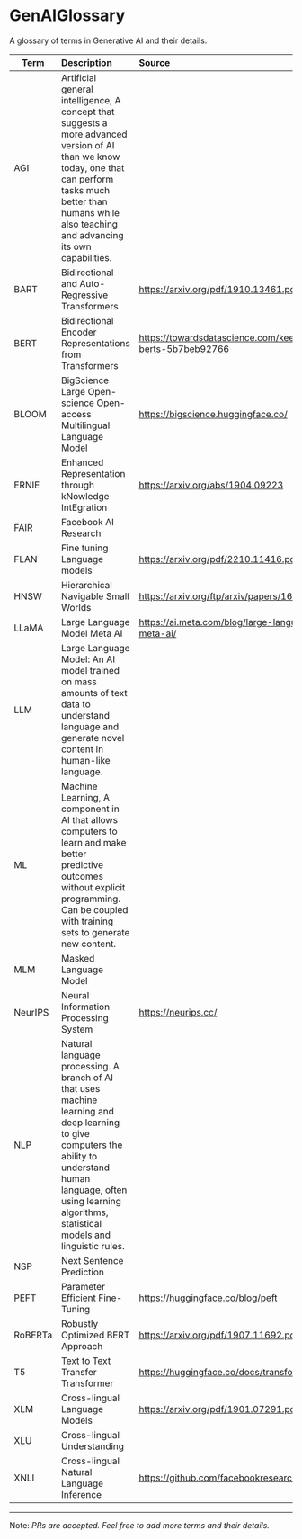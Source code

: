 # GenAIGlossary
A glossary of terms in Generative AI and their details.

| Term | Description            | Source     |
| ---- | :--------------------- | :--------- |
|AGI        |	Artificial general intelligence, A concept that suggests a more advanced version of AI than we know today, one that can perform tasks much better than humans while also teaching and advancing its own capabilities.	
|BART       |	Bidirectional and Auto-Regressive Transformers	|       https://arxiv.org/pdf/1910.13461.pdf
|BERT       |	Bidirectional Encoder Representations from Transformers	|       https://towardsdatascience.com/keeping-up-with-the-berts-5b7beb92766
|BLOOM      |	BigScience Large Open-science Open-access Multilingual Language Model	|       https://bigscience.huggingface.co/
|ERNIE      |	Enhanced Representation through kNowledge IntEgration	|       https://arxiv.org/abs/1904.09223
|FAIR       |	Facebook AI Research	
|FLAN       |	Fine tuning Language models	|       https://arxiv.org/pdf/2210.11416.pdf
|HNSW       |	Hierarchical Navigable Small Worlds	|       https://arxiv.org/ftp/arxiv/papers/1603/1603.09320.pdf
|LLaMA      |	Large Language Model Meta AI	|       https://ai.meta.com/blog/large-language-model-llama-meta-ai/
|LLM        |	Large Language Model: An AI model trained on mass amounts of text data to understand language and generate novel content in human-like language.	
|ML         |	Machine Learning, A component in AI that allows computers to learn and make better predictive outcomes without explicit programming. Can be coupled with training sets to generate new content.	
|MLM        |	Masked Language Model	
|NeurIPS    |	Neural Information Processing System	|       https://neurips.cc/
|NLP        |	Natural language processing. A branch of AI that uses machine learning and deep learning to give computers the ability to understand human language, often using learning algorithms, statistical models and linguistic rules.	
|NSP        |	Next Sentence Prediction	
|PEFT       |	Parameter Efficient Fine-Tuning	|       https://huggingface.co/blog/peft
|RoBERTa    |	Robustly Optimized BERT Approach	|       https://arxiv.org/pdf/1907.11692.pdf
|T5         |	Text to Text Transfer Transformer	|       https://huggingface.co/docs/transformers/model_doc/t5
|XLM        |	Cross-lingual Language Models	|       https://arxiv.org/pdf/1901.07291.pdf
|XLU        |	Cross-lingual Understanding	
|XNLI       |	Cross-lingual Natural Language Inference	|       https://github.com/facebookresearch/XNLI

---
Note: _PRs are accepted. Feel free to add more terms and their details._